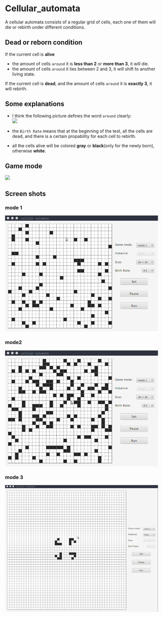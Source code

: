 # Cellular_automata
A cellular automata consists of a regular grid of cells, each one of them will die or rebirth under different conditions. 

## Dead or reborn condition
If the current cell is **alive**
- the amount of cells `around` it is **less than 2** or **more than 3**, it will die. 
- the amount of cells `around` it lies between 2 and 3, it will shift to another living state.  

If the current cell is **dead**, and the amount of cells `around` it is **exactly 3**, it will rebirth.

## Some explanations
- I think the following picture defines the word `around` clearly:  
![](http://imglf6.nosdn.127.net/img/MkNhcDYwR0VTeC9xRTF4cEl4b3UwVGozeXd1VGZ4cXZma3RoZzJvQ1VZc3JOTVRtQWdweGN3PT0.png)  

- the `Birth Rate` means that at the beginning of the test, all the cells are dead, and there is a certain propability for each cell to rebirth.

- all the cells alive will be colored **gray** or **black**(only for the newly born), otherwise **white**.

## Game mode
![](http://imglf3.nosdn0.126.net/img/ZHkxOW9FR3pkWXRleXhYOGtsN20xbWhCVWQ3SG5SY210amN6dmpXN1o2Q25nRTQ3TU9WS3NBPT0.png)
## Screen shots

### mode 1
![](./pictures/mode1.gif)

### mode2
![](./pictures/mode2.gif)

### mode 3
![](./pictures/mode3.gif)
